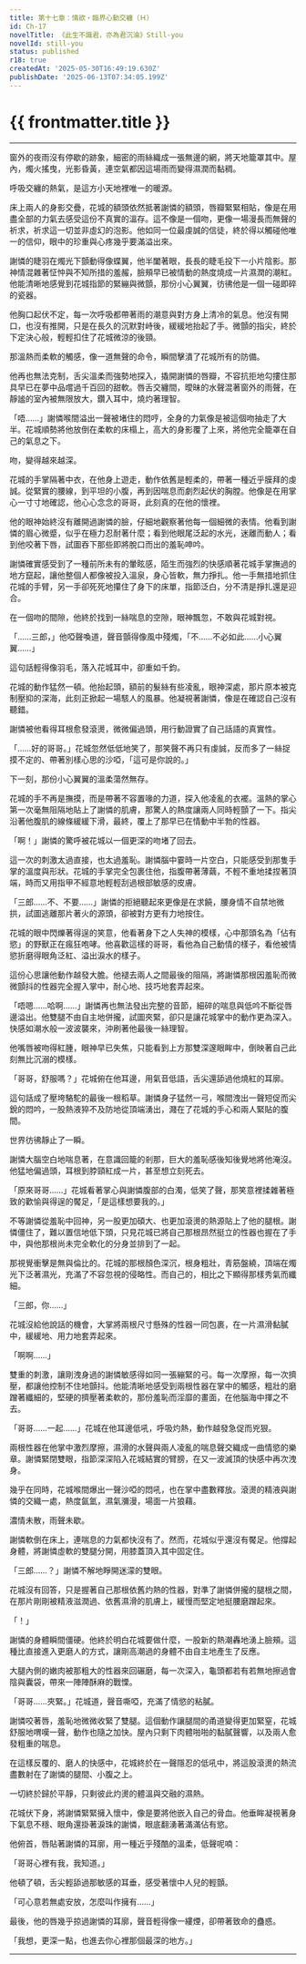 ```yaml
---
title: 第十七章：情欲・臨界心動交纏（Ｈ）
id: Ch-17
novelTitle: 《此生不識君，亦為君沉淪》Still-you
novelId: still-you
status: published
r18: true
createdAt: '2025-05-30T16:49:19.630Z'
publishDate: '2025-06-13T07:34:05.199Z'
---
```


# {{ frontmatter.title }}

<script setup>
import { useData } from 'vitepress'
const { frontmatter } = useData()
// 如果需要 withBase，可以取消註解下一行
// import { withBase } from 'vitepress'
</script>

---

窗外的夜雨沒有停歇的跡象，細密的雨絲織成一張無邊的網，將天地籠罩其中。屋內，燭火搖曳，光影昏黃，連空氣都因這場雨而變得濕潤而黏稠。

呼吸交纏的熱氣，是這方小天地裡唯一的暖源。

床上兩人的身影交疊，花城的額頭依然抵著謝憐的額頭，唇瓣緊緊相貼，像是在用盡全部的力氣去感受這份不真實的溫存。這不像是一個吻，更像一場漫長而無聲的祈求，祈求這一切並非虛幻的泡影。他如同一位最虔誠的信徒，終於得以觸碰他唯一的信仰，眼中的珍重與心疼幾乎要滿溢出來。

謝憐的睫羽在燭光下顫動得像蝶翼，他半闔著眼，長長的睫毛投下一小片陰影。那神情混雜著怔忡與不知所措的羞赧，臉頰早已被情動的熱度燒成一片濕潤的潮紅。他能清晰地感覺到花城指節的緊繃與微顫，那份小心翼翼，彷彿他是一個一碰即碎的瓷器。

他胸口起伏不定，每一次呼吸都帶著雨的潮意與對方身上清冷的氣息。他沒有開口，也沒有推開，只是在長久的沉默對峙後，緩緩地抬起了手。微顫的指尖，終於下定決心般，輕輕扣住了花城微涼的後頸。

那溫熱而柔軟的觸感，像一道無聲的命令，瞬間擊潰了花城所有的防備。

他再也無法克制，舌尖溫柔而強勢地探入，撬開謝憐的唇瓣，不容抗拒地勾摟住那具早已在夢中品嚐過千百回的甜軟。唇舌交纏間，曖昧的水聲混著窗外的雨聲，在靜謐的室內被無限放大，鑽入耳中，燒灼著理智。

「唔……」謝憐喉間溢出一聲被堵住的悶哼，全身的力氣像是被這個吻抽走了大半。花城順勢將他放倒在柔軟的床榻上，高大的身影覆了上來，將他完全籠罩在自己的氣息之下。

吻，變得越來越深。

花城的手掌隔著中衣，在他身上遊走，動作依舊是輕柔的，帶著一種近乎膜拜的虔誠。從緊實的腰線，到平坦的小腹，再到因喘息而劇烈起伏的胸膛。他像是在用掌心一寸寸地確認，他心心念念的哥哥，此刻真的在他的懷裡。

他的眼神始終沒有離開過謝憐的臉，仔細地觀察著他每一個細微的表情。他看到謝憐的眉心微蹙，似乎在極力忍耐著什麼；看到他眼尾泛起的水光，迷離而動人；看到他咬著下唇，試圖吞下那些即將脫口而出的羞恥呻吟。

謝憐確實感受到了一種前所未有的暈眩感，陌生而強烈的快感順著花城手掌撫過的地方竄起，讓他整個人都像被投入溫泉，身心皆軟，無力掙扎。他一手無措地抓住花城的手臂，另一手卻死死地攥住了身下的床單，指節泛白，分不清是掙扎還是迎合。

在一個吻的間隙，他終於找到一絲喘息的空隙，眼神飄忽，不敢與花城對視。

「……三郎，」他啞聲喚道，聲音顫得像風中殘燭，「不……不必如此……小心翼翼……」

這句話輕得像羽毛，落入花城耳中，卻重如千鈞。

花城的動作猛然一頓。他抬起頭，額前的髮絲有些凌亂，眼神深處，那片原本被克制壓抑的深海，此刻正掀起一場駭人的風暴。他凝視著謝憐，像是在確認自己沒有聽錯。

謝憐被他看得耳根愈發滾燙，微微偏過頭，用行動證實了自己話語的真實性。

「……好的哥哥。」花城忽然低低地笑了，那笑聲不再只有虔誠，反而多了一絲捉摸不定的、帶著別樣心思的沙啞，「這可是你說的。」

下一刻，那份小心翼翼的溫柔蕩然無存。

花城的手不再是撫摸，而是帶著不容置喙的力道，探入他凌亂的衣襬。溫熱的掌心第一次毫無阻隔地貼上了謝憐的肌膚，那驚人的熱度讓兩人同時輕顫了一下。指尖沿著他腹肌的線條緩緩下滑，最終，覆上了那早已在情動中半勃的性器。

「啊！」謝憐的驚呼被花城以一個更深的吻堵了回去。

這一次的刺激太過直接，也太過羞恥。謝憐腦中霎時一片空白，只能感受到那隻手掌的溫度與形狀。花城的手掌完全包裹住他，指腹帶著薄繭，不輕不重地揉捏著頂端，時而又用指甲不經意地輕輕刮過根部敏感的皮膚。

「三郎……不、不要……」謝憐的拒絕聽起來更像是在求饒，腰身情不自禁地微拱，試圖逃離那片著火的源頭，卻被對方更有力地按住。

花城的眼中閃爍著得逞的笑意，他看著身下之人失神的模樣，心中那頭名為「佔有慾」的野獸正在瘋狂咆哮。他喜歡這樣的哥哥，看他為自己動情的樣子，看他被情慾折磨得眼角泛紅、溢出淚水的樣子。

這份心思讓他動作越發大膽。他褪去兩人之間最後的阻隔，將謝憐那根因羞恥而微微顫抖的性器完全握入掌中，耐心地、技巧地套弄起來。

「唔嗯……哈啊……」謝憐再也無法發出完整的音節，細碎的喘息與低吟不斷從唇邊溢出。他雙腿不由自主地併攏，試圖夾緊，卻只是讓花城掌中的動作更為深入。快感如潮水般一波波襲來，沖刷著他最後一絲理智。

他嘴唇被吻得紅腫，眼神早已失焦，只能看到上方那雙深邃眼眸中，倒映著自己此刻無比沉溺的模樣。

「哥哥，舒服嗎？」花城俯在他耳邊，用氣音低語，舌尖還舔過他燒紅的耳廓。

這句話成了壓垮駱駝的最後一根稻草。謝憐身子猛然一弓，喉間洩出一聲短促而尖銳的悶吟，一股熱液猝不及防地從頂端湧出，濺在了花城的手心和兩人緊貼的腹間。

世界彷彿靜止了一瞬。

謝憐大腦空白地喘息著，在意識回籠的剎那，巨大的羞恥感後知後覺地將他淹沒。他猛地偏過頭，耳根到脖頸紅成一片，甚至想立刻死去。

「原來哥哥……」花城看著掌心與謝憐腹部的白濁，低笑了聲，那笑意裡揉雜著極致的歡愉與得逞的饜足，「是這樣想要我的。」

不等謝憐從羞恥中回神，另一股更加碩大、也更加滾燙的熱源貼上了他的腿根。謝憐僵住了，難以置信地低下頭，只見花城已將自己那根昂然挺立的性器也握在了手中，與他那根尚未完全軟化的分身並排到了一起。

那視覺衝擊是無與倫比的。花城的那根顏色深沉，根身粗壯，青筋盤繞，頂端在燭光下泛著濕光，充滿了不容忽視的侵略性。而自己的，相比之下顯得那樣秀氣而纖細。

「三郎，你……」

花城沒給他說話的機會，大掌將兩根尺寸懸殊的性器一同包裹，在一片濕滑黏膩中，緩緩地、用力地套弄起來。

「啊啊……」

雙重的刺激，讓剛洩身過的謝憐敏感得如同一張繃緊的弓。每一次摩擦，每一次擠壓，都讓他控制不住地顫抖。他能清晰地感受到兩根性器在掌中的觸感，粗壯的磨蹭著纖細的，堅硬的擠壓著柔軟的，那份羞恥而淫靡的畫面，在他腦海中揮之不去。

「哥哥……一起……」花城在他耳邊低吼，呼吸灼熱，動作越發急促而兇狠。

兩根性器在他掌中激烈摩擦，濕滑的水聲與兩人凌亂的喘息聲交織成一曲情慾的樂章。謝憐緊閉雙眼，指節深深陷入花城結實的臂膀，在又一波滅頂的快感中再次洩身。

幾乎在同時，花城喉間爆出一聲沙啞的悶吼，也在掌中盡數釋放。滾燙的精液與謝憐的交織一處，熱度氤氳，濕氣瀰漫，場面一片狼藉。

濃情未散，雨聲未歇。

謝憐軟倒在床上，連喘息的力氣都快沒有了。然而，花城似乎還沒有饜足。他撐起身體，將謝憐虛軟的雙腿分開，用膝蓋頂入其中固定住。

「三郎……？」謝憐不解地睜開迷濛的雙眼。

花城沒有回答，只是握著自己那根依舊灼熱的性器，對準了謝憐併攏的腿根之間，在那片剛剛被精液滋潤過、依舊濕滑的肌膚上，緩慢而堅定地挺腰磨蹭起來。

「！」

謝憐的身體瞬間僵硬。他終於明白花城要做什麼，一股新的熱潮轟地湧上臉頰。這種比直接進入更磨人的方式，讓剛高潮過的身體不由自主地產生了反應。

大腿內側的嫩肉被那粗大的性器來回碾磨，每一次深入，龜頭都若有若無地擦過會陰與囊袋，帶來一陣陣酥麻的戰慄。

「哥哥……夾緊。」花城道，聲音嘶啞，充滿了情慾的粘膩。

謝憐咬著唇，羞恥地微微收緊了雙腿。這個動作讓腿間的甬道變得更加緊窒，花城舒服地喟嘆一聲，動作也隨之加快。屋內只剩下肉體啪啪的黏膩聲響，以及兩人愈發粗重的喘息。

在這樣反覆的、磨人的快感中，花城終於在一聲隱忍的低吼中，將這股滾燙的熱流盡數射在了謝憐的腿間、小腹之上。

一切終於歸於平靜，只剩彼此灼燙的體溫與交融的濕熱。

花城伏下身，將謝憐緊緊擁入懷中，像是要將他嵌入自己的骨血。他垂眸凝視著身下氣息不穩、眼角還掛著淚珠的謝憐，眼底翻湧著滿滿佔有慾。

他俯首，唇貼著謝憐的耳廓，用一種近乎殘酷的溫柔，低聲呢喃：

「哥哥心裡有我，我知道。」

他頓了頓，舌尖輕舔過那敏感的耳垂，感受著懷中人兒的輕顫。

「可心意若無處安放，怎麼叫作擁有……」

最後，他的唇幾乎掠過謝憐的耳廓，聲音輕得像一縷煙，卻帶著致命的蠱惑。

「我想，更深一點，也進去你心裡那個最深的地方。」

---
